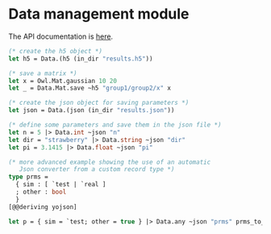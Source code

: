 # Data management module

The API documentation is [here](https://hennequin-lab.github.io/docs/data/Data/index.html).

```ocaml
(* create the h5 object *)
let h5 = Data.(h5 (in_dir "results.h5"))

(* save a matrix *)
let x = Owl.Mat.gaussian 10 20
let _ = Data.Mat.save ~h5 "group1/group2/x" x

(* create the json object for saving parameters *)
let json = Data.(json (in_dir "results.json"))

(* define some parameters and save them in the json file *)
let n = 5 |> Data.int ~json "n"
let dir = "strawberry" |> Data.string ~json "dir"
let pi = 3.1415 |> Data.float ~json "pi"

(* more advanced example showing the use of an automatic
   Json converter from a custom record type *)
type prms =
  { sim : [ `test | `real ]
  ; other : bool
  }
[@@deriving yojson]

let p = { sim = `test; other = true } |> Data.any ~json "prms" prms_to_yojson
```
